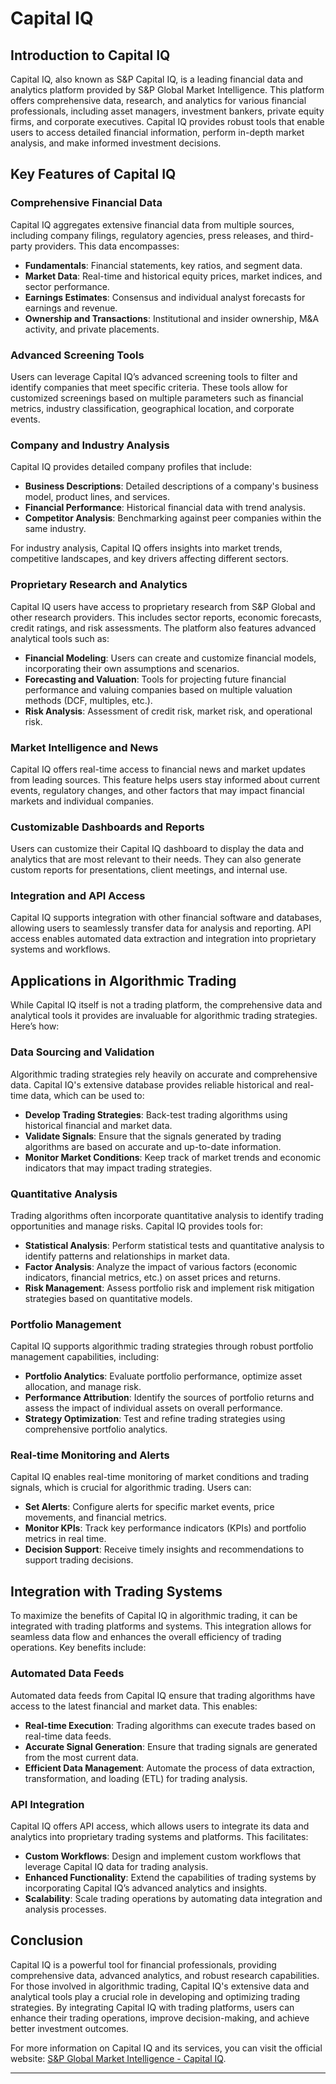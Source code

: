 # Capital IQ

## Introduction to Capital IQ

Capital IQ, also known as S&P Capital IQ, is a leading financial data and analytics platform provided by S&P Global Market Intelligence. This platform offers comprehensive data, research, and analytics for various financial professionals, including asset managers, investment bankers, private equity firms, and corporate executives. Capital IQ provides robust tools that enable users to access detailed financial information, perform in-depth market analysis, and make informed investment decisions.

## Key Features of Capital IQ

### Comprehensive Financial Data

Capital IQ aggregates extensive financial data from multiple sources, including company filings, regulatory agencies, press releases, and third-party providers. This data encompasses:

- **Fundamentals**: Financial statements, key ratios, and segment data.
- **Market Data**: Real-time and historical equity prices, market indices, and sector performance.
- **Earnings Estimates**: Consensus and individual analyst forecasts for earnings and revenue.
- **Ownership and Transactions**: Institutional and insider ownership, M&A activity, and private placements.

### Advanced Screening Tools

Users can leverage Capital IQ’s advanced screening tools to filter and identify companies that meet specific criteria. These tools allow for customized screenings based on multiple parameters such as financial metrics, industry classification, geographical location, and corporate events.

### Company and Industry Analysis

Capital IQ provides detailed company profiles that include:

- **Business Descriptions**: Detailed descriptions of a company's business model, product lines, and services.
- **Financial Performance**: Historical financial data with trend analysis.
- **Competitor Analysis**: Benchmarking against peer companies within the same industry.

For industry analysis, Capital IQ offers insights into market trends, competitive landscapes, and key drivers affecting different sectors.

### Proprietary Research and Analytics

Capital IQ users have access to proprietary research from S&P Global and other research providers. This includes sector reports, economic forecasts, credit ratings, and risk assessments. The platform also features advanced analytical tools such as:

- **Financial Modeling**: Users can create and customize financial models, incorporating their own assumptions and scenarios.
- **Forecasting and Valuation**: Tools for projecting future financial performance and valuing companies based on multiple valuation methods (DCF, multiples, etc.).
- **Risk Analysis**: Assessment of credit risk, market risk, and operational risk.

### Market Intelligence and News

Capital IQ offers real-time access to financial news and market updates from leading sources. This feature helps users stay informed about current events, regulatory changes, and other factors that may impact financial markets and individual companies.

### Customizable Dashboards and Reports

Users can customize their Capital IQ dashboard to display the data and analytics that are most relevant to their needs. They can also generate custom reports for presentations, client meetings, and internal use.

### Integration and API Access

Capital IQ supports integration with other financial software and databases, allowing users to seamlessly transfer data for analysis and reporting. API access enables automated data extraction and integration into proprietary systems and workflows.

## Applications in Algorithmic Trading

While Capital IQ itself is not a trading platform, the comprehensive data and analytical tools it provides are invaluable for algorithmic trading strategies. Here’s how:

### Data Sourcing and Validation

Algorithmic trading strategies rely heavily on accurate and comprehensive data. Capital IQ's extensive database provides reliable historical and real-time data, which can be used to:

- **Develop Trading Strategies**: Back-test trading algorithms using historical financial and market data.
- **Validate Signals**: Ensure that the signals generated by trading algorithms are based on accurate and up-to-date information.
- **Monitor Market Conditions**: Keep track of market trends and economic indicators that may impact trading strategies.

### Quantitative Analysis

Trading algorithms often incorporate quantitative analysis to identify trading opportunities and manage risks. Capital IQ provides tools for:

- **Statistical Analysis**: Perform statistical tests and quantitative analysis to identify patterns and relationships in market data.
- **Factor Analysis**: Analyze the impact of various factors (economic indicators, financial metrics, etc.) on asset prices and returns.
- **Risk Management**: Assess portfolio risk and implement risk mitigation strategies based on quantitative models.

### Portfolio Management

Capital IQ supports algorithmic trading strategies through robust portfolio management capabilities, including:

- **Portfolio Analytics**: Evaluate portfolio performance, optimize asset allocation, and manage risk.
- **Performance Attribution**: Identify the sources of portfolio returns and assess the impact of individual assets on overall performance.
- **Strategy Optimization**: Test and refine trading strategies using comprehensive portfolio analytics.

### Real-time Monitoring and Alerts

Capital IQ enables real-time monitoring of market conditions and trading signals, which is crucial for algorithmic trading. Users can:

- **Set Alerts**: Configure alerts for specific market events, price movements, and financial metrics.
- **Monitor KPIs**: Track key performance indicators (KPIs) and portfolio metrics in real time.
- **Decision Support**: Receive timely insights and recommendations to support trading decisions.

## Integration with Trading Systems

To maximize the benefits of Capital IQ in algorithmic trading, it can be integrated with trading platforms and systems. This integration allows for seamless data flow and enhances the overall efficiency of trading operations. Key benefits include:

### Automated Data Feeds

Automated data feeds from Capital IQ ensure that trading algorithms have access to the latest financial and market data. This enables:

- **Real-time Execution**: Trading algorithms can execute trades based on real-time data feeds.
- **Accurate Signal Generation**: Ensure that trading signals are generated from the most current data.
- **Efficient Data Management**: Automate the process of data extraction, transformation, and loading (ETL) for trading analysis.

### API Integration

Capital IQ offers API access, which allows users to integrate its data and analytics into proprietary trading systems and platforms. This facilitates:

- **Custom Workflows**: Design and implement custom workflows that leverage Capital IQ data for trading analysis.
- **Enhanced Functionality**: Extend the capabilities of trading systems by incorporating Capital IQ’s advanced analytics and insights.
- **Scalability**: Scale trading operations by automating data integration and analysis processes.

## Conclusion

Capital IQ is a powerful tool for financial professionals, providing comprehensive data, advanced analytics, and robust research capabilities. For those involved in algorithmic trading, Capital IQ's extensive data and analytical tools play a crucial role in developing and optimizing trading strategies. By integrating Capital IQ with trading platforms, users can enhance their trading operations, improve decision-making, and achieve better investment outcomes.

For more information on Capital IQ and its services, you can visit the official website: [S&P Global Market Intelligence - Capital IQ](https://www.spglobal.com/marketintelligence/en/campaigns/capital-iq-platform).

---
